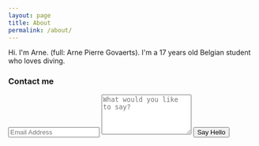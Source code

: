 ```yaml
---
layout: page
title: About
permalink: /about/
---
```


Hi. I'm Arne. (full: Arne Pierre Govaerts). I'm a 17 years old Belgian student who loves diving.

### Contact me

<div class="py2">
<form action="https://forms.brace.io/arne.govaerts@telenet.be" method="POST" class="form-stacked form-light">
<input type="text" name="email" class="input mobile-block" placeholder="Email Address">
<textarea type="text" name="content" class="input mobile-block" rows="5" placeholder="What would you like to say?"></textarea>
<input type="submit" class="button button-blue button-big mobile-block" value="Say Hello">
</form>
</div>
